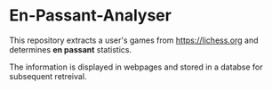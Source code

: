# En-Passant-Analyser

This repository extracts a user's games from <https://lichess.org> and determines **en passant** statistics.

The information is displayed in webpages and stored in a databse for subsequent retreival.
